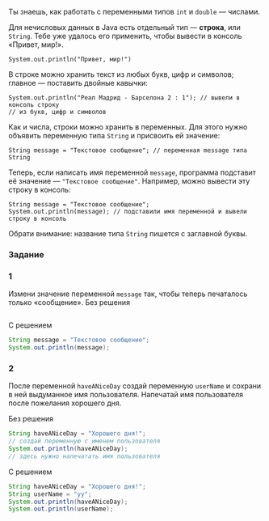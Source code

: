 Ты знаешь, как работать с переменными типов `int` и `double` — числами.

Для нечисловых данных в Java есть отдельный тип — **строка**, или `String`. Тебе уже удалось его применить, чтобы вывести в консоль «Привет, мир!».

```
System.out.println("Привет, мир!") 
```

В строке можно хранить текст из любых букв, цифр и символов; главное — поставить двойные кавычки:

```
System.out.println("Реал Мадрид - Барселона 2 : 1"); // вывели в консоль строку 
// из букв, цифр и символов 
```

Как и числа, строки можно хранить в переменных. Для этого нужно объявить переменную типа `String` и присвоить ей значение:

```
String message = "Текстовое сообщение"; // переменная message типа String 
```

Теперь, если написать имя переменной `message`, программа подставит её значение — `"Текстовое сообщение"`. Например, можно вывести эту строку в консоль:

```
String message = "Текстовое сообщение"; 
System.out.println(message); // подставили имя переменной и вывели строку в консоль 
```

Обрати внимание: название типа `String` пишется с заглавной буквы.

### Задание
### 1
Измени значение переменной `message` так, чтобы теперь печаталось только «сообщение».
Без решения
```Java

```

С решением
```Java
String message = "Текстовое сообщение"; 
System.out.println(message);
```

### 2
После переменной `haveANiceDay` создай переменную `userName` и сохрани в ней выдуманное имя пользователя.
Напечатай имя пользователя после пожелания хорошего дня.

Без решения
```Java
String haveANiceDay = "Хорошего дня!"; 
// создай переменную с именем пользователя
System.out.println(haveANiceDay);
// здесь нужно напечатать имя пользователя
```

С решением
```Java
String haveANiceDay = "Хорошего дня!"; 
String userName = "уу";
System.out.println(haveANiceDay);
System.out.println(userName);
```